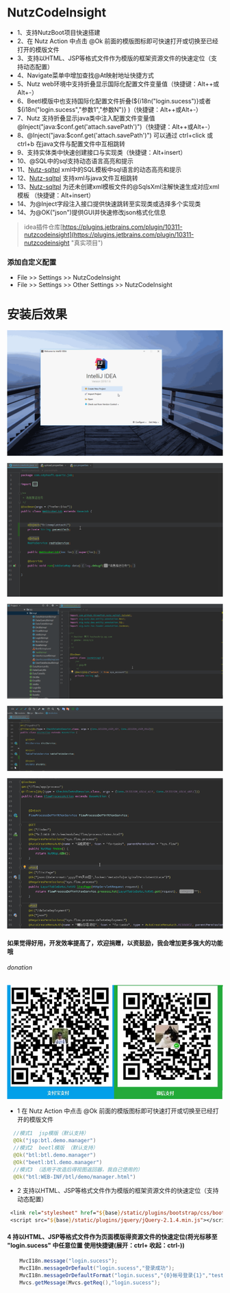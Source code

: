 # NutzCodeInsight
- 1、支持NutzBoot项目快速搭建
- 2、在 Nutz Action 中点击 @Ok 前面的模版图标即可快速打开或切换至已经打开的模版文件
- 3、支持以HTML、JSP等格式文件作为模版的框架资源文件的快速定位（支持动态配置）
- 4、Navigate菜单中增加查找@At映射地址快捷方式
- 5、Nutz web环境中支持折叠显示国际化配置文件变量值（快捷键：Alt++或Alt+-）
- 6、Beetl模版中也支持国际化配置文件折叠(${i18n("login.sucess")}或者${i18n("login.sucess","参数1","参数N")} )（快捷键：Alt++或Alt+-）
- 7、Nutz 支持折叠显示java类中注入配置文件变量值 @Inject("java:$conf.get('attach.savePath')")（快捷键：Alt++或Alt+-）
- 8、@Inject("java:$conf.get('attach.savePath')") 可以通过 ctrl+click 或 ctrl+b 在java文件与配置文件中互相跳转
- 9、支持实体类中快速创建接口与实现类（快捷键：Alt+insert）
- 10、@SQL中的sql支持动态语言高亮和提示
- 11、<a href="https://github.com/threefish/nutz-sqltpl">Nutz-sqltpl</a> xml中的SQL模板中sql语言的动态高亮和提示
- 12、<a href="https://github.com/threefish/nutz-sqltpl">Nutz-sqltpl</a> 支持xml与java文件互相跳转
- 13、<a href="https://github.com/threefish/nutz-sqltpl">Nutz-sqltpl</a> 为还未创建xml模板文件的@SqlsXml注解快速生成对应xml模板 （快捷键：Alt+insert）
- 14、为@Inject字段注入接口提供快速跳转至实现类或选择多个实现类
- 14、为@OK("json")提供GUI并快速修改json格式化信息

>idea插件仓库[https://plugins.jetbrains.com/plugin/10311-nutzcodeinsight](https://plugins.jetbrains.com/plugin/10311-nutzcodeinsight "真实项目")

### 添加自定义配置
 - File >> Settings >> NutzCodeInsight
 - File >> Settings >> Other Settings >> NutzCodeInsight

# 安装后效果

![NutzCodeInsight](image/NutzCodeInsight.gif)

![NutzCodeInsight](image/ReferenceContributor.gif)

![NutzCodeInsight](image/NutzSqlTpl.gif)

![NutzCodeInsight](image/NutzServiceIocBean.gif)

![NutzCodeInsight](image/NutzOkJson.gif)

#### 如果觉得好用，开发效率提高了，欢迎捐赠，以资鼓励，我会增加更多强大的功能哦
###### donation
![NutzCodeInsight](image/donation.jpg)

- 1 在 Nutz Action 中点击 @Ok 前面的模版图标即可快速打开或切换至已经打开的模版文件
```java
  //模式1  jsp模版（默认支持）
  @Ok("jsp:btl.demo.manager")
  //模式2  beetl模版 （默认支持）
  @Ok("btl:btl.demo.manager")
  @Ok("beetl:btl.demo.manager")
  //模式3 （适用于改造后得视图返回器，我自己使用的） 
  @Ok("btl:WEB-INF/btl/demo/manager.html")
```
- 2 支持以HTML、JSP等格式文件作为模版的框架资源文件的快速定位（支持动态配置）
```jsp
 <link rel="stylesheet" href="${base}/static/plugins/bootstrap/css/bootstrap.min.css?_=${productVersion}">
 <script src="${base}/static/plugins/jquery/jQuery-2.1.4.min.js"></script>
```
#### 4 持以HTML、JSP等格式文件作为页面模版得资源文件的快速定位(将光标移至 "login.sucess" 中任意位置 使用快捷键(展开：ctrl+ 收起：ctrl-))
```java
    MvcI18n.message("login.sucess");
    MvcI18n.messageOrDefault("login.sucess","登录成功");
    MvcI18n.messageOrDefaultFormat("login.sucess","{0}帐号登录{1}","test","失败");//test帐号登录失败
    Mvcs.getMessage(Mvcs.getReq(),"login.sucess");
```